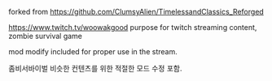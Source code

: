 forked from [https://github.com/ClumsyAlien/TimelessandClassics_Reforged
](https://github.com/ClumsyAlien/TimelessandClassics_Reforged)

https://www.twitch.tv/woowakgood
purpose for twitch streaming content, zombie survival game

mod modify included for proper use in the stream.



좀비서바이벌 비슷한 컨텐츠를 위한
적절한 모드 수정 포함.
